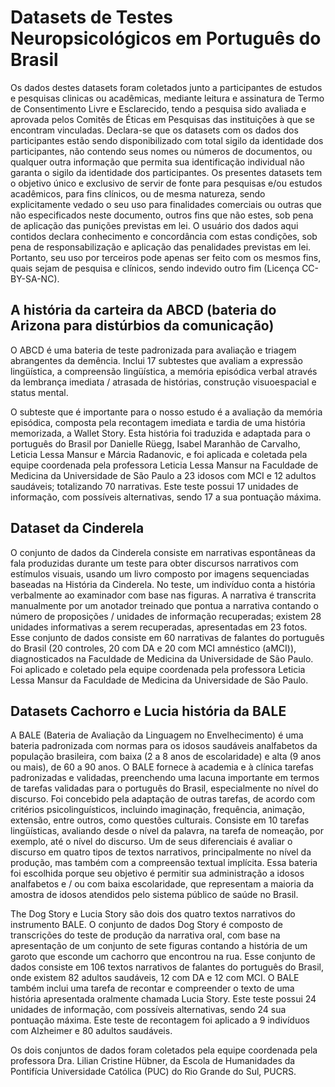 # Datasets de Testes Neuropsicológicos em Português do Brasil

Os dados destes datasets foram coletados junto a participantes de estudos e pesquisas clinicas ou acadêmicas,  mediante leitura e assinatura de Termo de Consentimento Livre e Esclarecido, tendo a pesquisa sido avaliada e aprovada pelos Comitês de Éticas em Pesquisas das instituições à que se encontram vinculadas. Declara-se que os datasets com os dados dos participantes estão sendo disponibilizado com total sigilo da identidade dos participantes, não contendo seus nomes ou números de documentos, ou qualquer outra informação que permita sua identificação individual não garanta o sigilo da identidade dos participantes. Os presentes datasets tem o objetivo único e exclusivo de servir de fonte para pesquisas e/ou estudos acadêmicos, para fins clínicos, ou de mesma natureza, sendo explicitamente vedado o seu uso para finalidades comerciais ou outras que não especificados neste documento, outros fins que não estes, sob pena de aplicação das punições previstas em lei. O usuário dos dados aqui contidos declara conhecimento e concordância com estas condições, sob pena de responsabilização e aplicação das penalidades previstas em lei.  Portanto, seu uso por terceiros pode apenas ser feito com os mesmos fins, quais sejam de pesquisa e clínicos, sendo indevido outro fim (Licença CC-BY-SA-NC).

## A história da carteira da ABCD (bateria do Arizona para distúrbios da comunicação)
O ABCD é uma bateria de teste padronizada para avaliação e triagem abrangentes da demência. Inclui 17 subtestes que avaliam a expressão lingüística, a compreensão lingüística, a memória episódica verbal através da lembrança imediata / atrasada de histórias, construção visuoespacial e status mental.

O subteste que é importante para o nosso estudo é a avaliação da memória episódica, composta pela recontagem imediata e tardia de uma história memorizada, a Wallet Story. Esta história foi traduzida e adaptada para o português do Brasil por Danielle Rüegg, Isabel Maranhão de Carvalho, Leticia Lessa Mansur e Márcia Radanovic, e foi aplicada e coletada pela equipe coordenada pela professora Leticia Lessa Mansur na Faculdade de Medicina da Universidade de São Paulo a 23 idosos com MCI e 12 adultos saudáveis; totalizando 70 narrativas. Este teste possui 17 unidades de informação, com possíveis alternativas, sendo 17 a sua pontuação máxima.

## Dataset da Cinderela
O conjunto de dados da Cinderela consiste em narrativas espontâneas da fala produzidas durante um teste para obter discursos narrativos com estímulos visuais, usando um livro composto por imagens sequenciadas baseadas na História da Cinderela. No teste, um indivíduo conta a história verbalmente ao examinador com base nas figuras. A narrativa é transcrita manualmente por um anotador treinado que pontua a narrativa contando o número de proposições / unidades de informação recuperadas; existem 28 unidades informativas a serem recuperadas, apresentadas em 23 fotos. Esse conjunto de dados consiste em 60 narrativas de falantes do português do Brasil (20 controles, 20 com DA e 20 com MCI amnéstico (aMCI)), diagnosticados na Faculdade de Medicina da Universidade de São Paulo. Foi aplicado e coletado pela equipe coordenada pela professora Leticia Lessa Mansur da Faculdade de Medicina da Universidade de São Paulo.

## Datasets Cachorro e Lucia história da BALE
A BALE (Bateria de Avaliação da Linguagem no Envelhecimento) é uma bateria padronizada com normas para os idosos saudáveis analfabetos da população brasileira, com baixa (2 a 8 anos de escolaridade) e alta (9 anos ou mais), de 60 a 90 anos.
O BALE fornece à academia e à clínica tarefas padronizadas e validadas, preenchendo uma lacuna importante em termos de tarefas validadas para o português do Brasil, especialmente no nível do discurso. Foi concebido pela adaptação de outras tarefas, de acordo com critérios psicolinguísticos, incluindo imaginação, frequência, animação, extensão, entre outros, como questões culturais. Consiste em 10 tarefas lingüísticas, avaliando desde o nível da palavra, na tarefa de nomeação, por exemplo, até o nível do discurso. Um de seus diferenciais é avaliar o discurso em quatro tipos de textos narrativos, principalmente no nível da produção, mas também com a compreensão textual implícita. Essa bateria foi escolhida porque seu objetivo é permitir sua administração a idosos analfabetos e / ou com baixa escolaridade, que representam a maioria da amostra de idosos atendidos pelo sistema público de saúde no Brasil.


The Dog Story e Lucia Story são dois dos quatro textos narrativos do instrumento BALE. O conjunto de dados Dog Story é composto de transcrições do teste de produção da narrativa oral, com base na apresentação de um conjunto de sete figuras contando a história de um garoto que esconde um cachorro que encontrou na rua. Esse conjunto de dados consiste em 106 textos narrativos de falantes do português do Brasil, onde existem 82 adultos saudáveis, 12 com DA e 12 com MCI. O BALE também inclui uma tarefa de recontar e compreender o texto de uma história apresentada oralmente chamada Lucia Story. Este teste possui 24 unidades de informação, com possíveis alternativas, sendo 24 sua pontuação máxima. Este teste de recontagem foi aplicado a 9 indivíduos com Alzheimer e 80 adultos saudáveis.

Os dois conjuntos de dados foram coletados pela equipe coordenada pela professora Dra. Lilian Cristine Hübner, da Escola de Humanidades da Pontifícia Universidade Católica (PUC) do Rio Grande do Sul, PUCRS.
